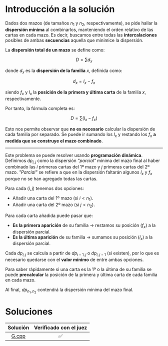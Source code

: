 # Introducción a la solución
Dados dos mazos (de tamaños $n_1$ y $n_2$, respectivamente), se pide hallar la **dispersión mínima** al combinarlos, manteniendo el orden relativo de las cartas en cada mazo. Es decir, buscamos entre todas las **intercalaciones** posibles de ambas **secuencias** aquella que minimice la dispersión.

La **dispersión total de un mazo** se define como:

$$D = \sum d_x$$

donde $d_x$ es la **dispersión de la familia** $x$, definida como:

$$d_x = l_x-f_x$$

siendo $f_x$ y $l_x$ la **posición de la primera y última carta** de la familia $x$, respectivamente. 

Por tanto, la fórmula completa es:

$$D = \sum{(l_x-f_x)}$$

Esto nos permite observar que **no es necesario** calcular la dispersión de cada familia por separado. Se puede ir sumando los $l_x$ y restando los $f_x$ **a medida que se construye el mazo combinado**.

---

Este problema se puede resolver usando **programación dinámica**. Definimos $dp_{i,j}$ como la dispersión _"parcial"_ mínima del mazo final al haber combinado las $i$ primeras cartas del 1º mazo y $j$ primeras cartas del 2º mazo. _"Parcial"_ se refiere a que en la dispersión faltarán algunos $l_x$ y $f_x$ porque no se han agregado todas las cartas.

Para cada $(i,j)$ tenemos dos opciones:
- Añadir una carta del 1º mazo (si $i<n_1$).
- Añadir una carta del 2º mazo (si $j<n_2$).

Para cada carta añadida puede pasar que:
- **Es la primera aparición** de su familia → restamos su posición ($f_x$) a la dispersión parcial.
- **Es la última aparición** de su familia → sumamos su posición ($l_x$) a la dispersión parcial.

Cada $dp_{i,j}$ se calcula a partir de $dp_{i-1,j}$ o $dp_{i,j-1}$ (si existen), por lo que es necesario quedarse con el **valor mínimo** de entre ambas opciones.

Para saber rápidamente si una carta es la 1º o la última de su familia se puede **precalcular** la posición de la primera y última carta de cada familia en cada mazo.

Al final, $dp_{n_1,n_2}$ contendrá la dispersión mínima del mazo final.

# Soluciones

| Solución | Verificado con el juez |
| :------: | :--------------------: |
| [G.cpp](src/G.cpp) | :white_check_mark: |

